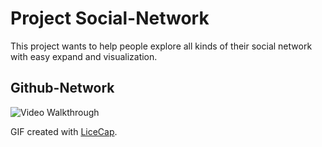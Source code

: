 # Project Social-Network

This project wants to help people explore all kinds of their social network with easy expand and visualization.

## Github-Network


<img src='./Github-network.gif' title='Video Walkthrough' width='' alt='Video Walkthrough' />

GIF created with [LiceCap](http://www.cockos.com/licecap/).



